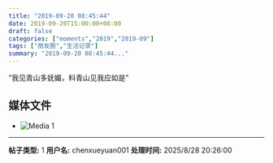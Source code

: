 ```yaml
---
title: "2019-09-20 08:45:44"
date: 2019-09-20T15:00:00+08:00
draft: false
categories: ["moments","2019","2019-09"]
tags: ["朋友圈","生活记录"]
summary: "2019-09-20 08:45:44..."
---
```


“我见青山多妩媚，料青山见我应如是”

## 媒体文件

- ![Media 1](/Moments/photos/2019-09-20/201909200845440.jpg)

---

**帖子类型:** 1
**用户名:** chenxueyuan001
**处理时间:** 2025/8/28 20:26:00